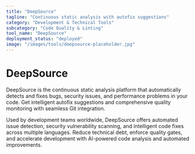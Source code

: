 ```yaml
---
title: "DeepSource"
tagline: "Continuous static analysis with autofix suggestions"
category: "Development & Technical Tools"
subcategory: "Code Quality & Linting"
tool_name: "DeepSource"
deployment_status: "deployed"
image: "/images/tools/deepsource-placeholder.jpg"
---
```


# DeepSource

DeepSource is the continuous static analysis platform that automatically detects and fixes bugs, security issues, and performance problems in your code. Get intelligent autofix suggestions and comprehensive quality monitoring with seamless Git integration.

Used by development teams worldwide, DeepSource offers automated issue detection, security vulnerability scanning, and intelligent code fixes across multiple languages. Reduce technical debt, enforce quality gates, and accelerate development with AI-powered code analysis and automated improvements.
